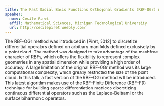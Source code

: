 ```yaml
---
title: The Fast Radial Basis Functions Orthogonal Gradients (RBF-OGr) method for solving PDEs on arbitrary surfaces
speaker:
  name: Cecile Piret
  affil: Mathematical Sciences, Michigan Technological University
  url: http://cecilepiret.weebly.com/
---
```


The RBF-OGr method was introduced in [Piret, 2012] to discretize differential operators defined on arbitrary manifolds defined exclusively by a point cloud. The method was designed to take advantage of the meshfree character of RBFs, which offers the flexibility to represent complex geometries in any spatial dimension while providing a high order of accuracy. A large limitation of the original RBF-OGr method was its large computational complexity, which greatly restricted the size of the point cloud. In this talk, a fast version of the RBF-OGr method will be introduced. This latest algorithm makes use of the RBF-Finite Difference (RBF-FD) technique for building sparse differentiation matrices discretizing continuous differential operators such as the Laplace-Beltrami or the surface biharmonic operators.

